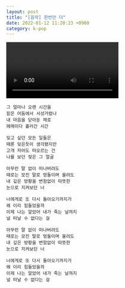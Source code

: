 ```yaml
---
layout: post
title: "[음악] 한번만 더"
date: 2022-01-12 11:20:23 +0900
category: k-pop
---
```


<div class="video-container">
    <video id="player" class="video-js vjs-default-skin vjs-big-play-centered" data-json="/public/json/한번만 더.json"></video>
</div>

```
그 얼마나 오랜 시간을
짙은 어둠에서 서성거렸나
내 마음을 닫아둔 채로
헤매이다 흘러간 시간

잊고 싶던 모든 일들은
때론 잊은듯이 생각됐지만
고개 저어도 떠오르는 건
나를 보던 젖은 그 얼굴

아무런 말 없이 떠나버려도
때로는 모진 말로 멍들이며 울려도
내 깊은 방황을 변함없이 따뜻한
눈으로 지켜보던 너

너에게로 또 다시 돌아오기까지가
왜 이리 힘들었을까
이제 나는 알았어 내가 죽는 날까지
널 떠날 수 없다는 걸

아무런 말 없이 떠나버려도
때로는 모진 말로 멍들이며 울려도
내 깊은 방황을 변함없이 따뜻한
눈으로 지켜보던 너

너에게로 또 다시 돌아오기까지가
왜 이리 힘들었을까
이제 나는 알았어 내가 죽는 날까지
널 떠날 수 없다는 걸
```